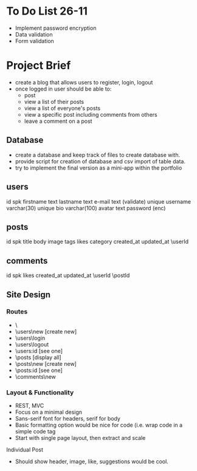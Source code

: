 # To Do List 26-11
- Implement password encryption
- Data validation
- Form validation

# Project Brief

- create a blog that allows users to register, login, logout
- once logged in user should be able to:
    - post
    - view a list of their posts
    - view a list of everyone's posts
    - view a specific post including comments from others
    - leave a comment on a post

## Database
- create a database and keep track of files to create database with.
- provide script for creation of database and csv import of table data.
- try to implement the final version as a mini-app within the portfolio

users
-----
id spk
firstname text
lastname text
e-mail text (validate) unique
username varchar(30) unique
bio varchar(100)
avatar text
password (enc)

posts
-----
id spk
title
body
image
tags
likes
category
created_at
updated_at
\userId

comments
--------
id spk
likes
created_at
updated_at
\userId
\postId

## Site Design
### Routes
- \
- \users\new [create new]
- \users\login
- \users\logout
- \users\:id [see one]
- \posts [display all]
- \posts\new [create new]
- \posts\:id [see one]
- \comments\new

### Layout & Functionality
- REST, MVC
- Focus on a minimal design
- Sans-serif font for headers, serif for body
- Basic formatting option would be nice for code (i.e. wrap code in a simple code tag
- Start with single page layout, then extract and scale

Individual Post
- Should show header, image, like, suggestions would be cool.

